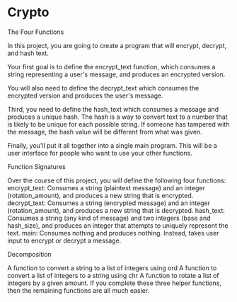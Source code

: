 # Crypto

The Four Functions

In this project, you are going to create a program that will encrypt, decrypt, and hash text.

Your first goal is to define the encrypt_text function, which consumes a string representing a user's message, and produces an encrypted version.

You will also need to define the decrypt_text which consumes the encrypted version and produces the user's message.

Third, you need to define the hash_text which consumes a message and produces a unique hash. The hash is a way to convert text to a number that is likely to be unique for each possible string. If someone has tampered with the message, the hash value will be different from what was given.

Finally, you'll put it all together into a single main program. This will be a user interface for people who want to use your other functions.

Function Signatures

Over the course of this project, you will define the following four functions:
encrypt_text: Consumes a string (plaintext message) and an integer (rotation_amount), and produces a new string that is encrypted.
decrypt_text: Consumes a string (encrypted message) and an integer (rotation_amount), and produces a new string that is decrypted.
hash_text: Consumes a string (any kind of message) and two integers (base and hash_size), and produces an integer that attempts to uniquely represent the text.
main: Consumes nothing and produces nothing. Instead, takes user input to encrypt or decrypt a message.


Decomposition

A function to convert a string to a list of integers using ord
A function to convert a list of integers to a string using chr
A function to rotate a list of integers by a given amount.
If you complete these three helper functions, then the remaining functions are all much easier.

